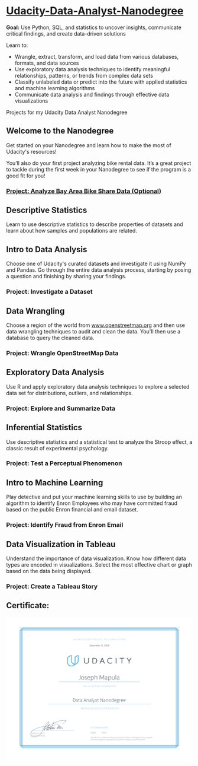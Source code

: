 # [Udacity-Data-Analyst-Nanodegree](https://www.udacity.com/course/data-analyst-nanodegree--nd002) 
**Goal:** Use Python, SQL, and statistics to uncover insights, communicate critical findings, and create data-driven solutions

Learn to:
* Wrangle, extract, transform, and load data from various databases, formats, and data
sources
* Use exploratory data analysis techniques to identify meaningful relationships, patterns,
or trends from complex data sets
* Classify unlabeled data or predict into the future with applied statistics and machine
learning algorithms
* Communicate data analysis and findings through effective data visualizations

Projects for my Udacity Data Analyst Nanodegree

## Welcome to the Nanodegree
Get started on your Nanodegree and learn how to make the most of Udacity's resources!

You’ll also do your first project analyzing bike rental data. It’s a great project to tackle during the first week in your Nanodegree to see if the program is a good fit for you!

### [Project: Analyze Bay Area Bike Share Data (Optional)](Analyze%20Bay%20Area%20Bike%20Share%20Data) 

## Descriptive Statistics
Learn to use descriptive statistics to describe properties of datasets and learn about how samples and populations are related.

## Intro to Data Analysis
Choose one of Udacity's curated datasets and investigate it using NumPy and Pandas. Go through the entire data analysis process, starting by posing a question and finishing by sharing your findings.

### Project: Investigate a Dataset

## Data Wrangling
Choose a region of the world from www.openstreetmap.org and then use data wrangling techniques to audit and clean the data. You'll then use a database to query the cleaned data.

### Project: Wrangle OpenStreetMap Data

## Exploratory Data Analysis
Use R and apply exploratory data analysis techniques to explore a selected data set for distributions, outliers, and relationships.

### Project: Explore and Summarize Data

## Inferential Statistics
Use descriptive statistics and a statistical test to analyze the Stroop effect, a classic result of experimental psychology.

### Project: Test a Perceptual Phenomenon

## Intro to Machine Learning
Play detective and put your machine learning skills to use by building an algorithm to identify Enron Employees who may have committed fraud based on the public Enron financial and email dataset.

### Project: Identify Fraud from Enron Email

## Data Visualization in Tableau
Understand the importance of data visualization. Know how different data types are encoded in visualizations. Select the most effective chart or graph based on the data being displayed.

### Project: Create a Tableau Story

## Certificate: 

![Nanodegree Certificate](Udacity%20Nanodegree%20Graduation%20Certificate.png)

